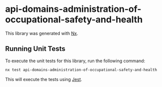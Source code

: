 # api-domains-administration-of-occupational-safety-and-health

This library was generated with [Nx](https://nx.dev).

## Running Unit Tests

To execute the unit tests for this library, run the following command:

```bash
nx test api-domains-administration-of-occupational-safety-and-health
```

This will execute the tests using [Jest](https://jestjs.io).